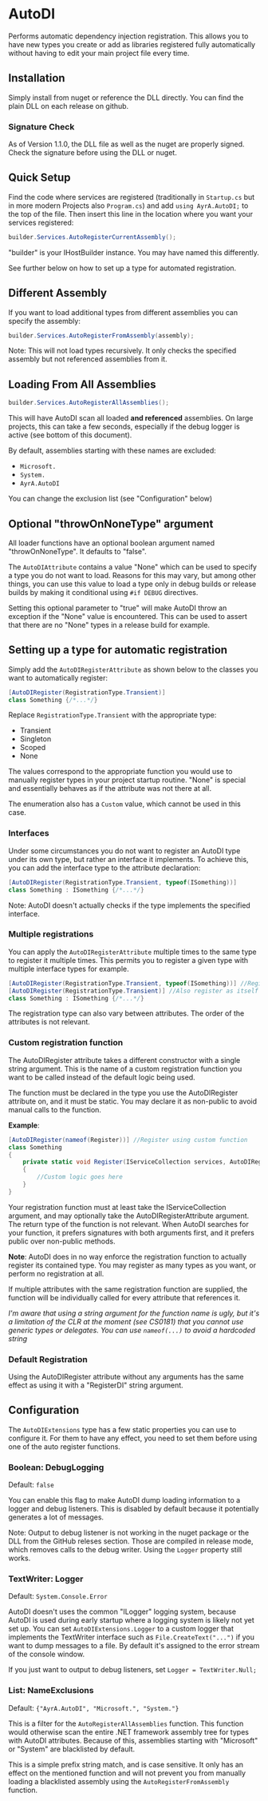 # AutoDI

Performs automatic dependency injection registration.
This allows you to have new types you create or add as libraries registered fully automatically without having to edit your main project file every time.

## Installation

Simply install from nuget or reference the DLL directly.
You can find the plain DLL on each release on github.

### Signature Check

As of Version 1.1.0, the DLL file as well as the nuget are properly signed.
Check the signature before using the DLL or nuget.

## Quick Setup

Find the code where services are registered
(traditionally in `Startup.cs` but in more modern Projects also `Program.cs`)
and add `using AyrA.AutoDI;` to the top of the file.
Then insert this line in the location where you want your services registered:

```C#
builder.Services.AutoRegisterCurrentAssembly();
```

"builder" is your IHostBuilder instance. You may have named this differently.

See further below on how to set up a type for automated registration.

## Different Assembly

If you want to load additional types from different assemblies
you can specify the assembly:

```C#
builder.Services.AutoRegisterFromAssembly(assembly);
```

Note: This will not load types recursively.
It only checks the specified assembly but not referenced assemblies from it.

## Loading From All Assemblies

```C#
builder.Services.AutoRegisterAllAssemblies();
```

This will have AutoDI scan all loaded **and referenced** assemblies.
On large projects, this can take a few seconds,
especially if the debug logger is active (see bottom of this document).

By default, assemblies starting with these names are excluded:

- `Microsoft.`
- `System.`
- `AyrA.AutoDI`

You can change the exclusion list (see "Configuration" below)

## Optional "throwOnNoneType" argument

All loader functions have an optional boolean argument named "throwOnNoneType".
It defaults to "false".

The `AutoDIAttribute` contains a value "None" which can be used to specify a type you do not want to load.
Reasons for this may vary, but among other things,
you can use this value to load a type only in debug builds or release builds
by making it conditional using `#if DEBUG` directives.

Setting this optional parameter to "true" will make AutoDI throw an exception if the "None" value is encountered.
This can be used to assert that there are no "None" types in a release build for example.

## Setting up a type for automatic registration

Simply add the `AutoDIRegisterAttribute` as shown below to the classes you want to automatically register:

```C#
[AutoDIRegister(RegistrationType.Transient)]
class Something {/*...*/}
```

Replace `RegistrationType.Transient` with the appropriate type:

- Transient
- Singleton
- Scoped
- None

The values correspond to the appropriate function you would use to manually register types in your project startup routine.
"None" is special and essentially behaves as if the attribute was not there at all.

The enumeration also has a `Custom` value, which cannot be used in this case.

### Interfaces

Under some circumstances you do not want to register an AutoDI type under its own type,
but rather an interface it implements.
To achieve this, you can add the interface type to the attribute declaration:

```C#
[AutoDIRegister(RegistrationType.Transient, typeof(ISomething))]
class Something : ISomething {/*...*/}
```

Note: AutoDI doesn't actually checks if the type implements the specified interface.

### Multiple registrations

You can apply the `AutoDIRegisterAttribute` multiple times to the same type to register it multiple times.
This permits you to register a given type with multiple interface types for example.

```C#
[AutoDIRegister(RegistrationType.Transient, typeof(ISomething))] //Register as ISomething
[AutoDIRegister(RegistrationType.Transient)] //Also register as itself
class Something : ISomething {/*...*/}
```

The registration type can also vary between attributes.
The order of the attributes is not relevant.

### Custom registration function

The AutoDIRegister attribute takes a different constructor with a single string argument.
This is the name of a custom registration function you want to be called instead of the default logic being used.

The function must be declared in the type you use the AutoDIRegister attribute on, and it must be static.
You may declare it as non-public to avoid manual calls to the function.

**Example**:

```C#
[AutoDIRegister(nameof(Register))] //Register using custom function
class Something
{
	private static void Register(IServiceCollection services, AutoDIRegisterAttribute attr)
	{
		//Custom logic goes here
	}
}
```

Your registration function must at least take the IServiceCollection argument,
and may optionally take the AutoDIRegisterAttribute argument.
The return type of the function is not relevant.
When AutoDI searches for your function, it prefers signatures with both arguments first,
and it prefers public over non-public methods.

**Note**: AutoDI does in no way enforce the registration function to actually register its contained type.
You may register as many types as you want, or perform no registration at all.

If multiple attributes with the same registration function are supplied,
the function will be individually called for every attribute that references it.

*I'm aware that using a string argument for the function name is ugly,
but it's a limitation of the CLR at the moment (see CS0181) that you cannot use generic types or delegates. You can use `nameof(...)` to avoid a hardcoded string*

### Default Registration

Using the AutoDIRegister attribute without any arguments
has the same effect as using it with a "RegisterDI" string argument.

## Configuration

The `AutoDIExtensions` type has a few static properties you can use to configure it.
For them to have any effect, you need to set them before using one of the auto register functions.

### Boolean: DebugLogging

Default: `false` 

You can enable this flag to make AutoDI dump loading information to a logger and debug listeners.
This is disabled by default because it potentially generates a lot of messages.

Note: Output to debug listener is not working in the nuget package or the DLL from the GitHub releses section.
Those are compiled in release mode, which removes calls to the debug writer.
Using the `Logger` property still works.

### TextWriter: Logger

Default: `System.Console.Error`

AutoDI doesn't uses the common "ILogger" logging system,
because AutoDI is used during early startup where a logging system is likely not yet set up.
You can set `AutoDIExtensions.Logger` to a custom logger that implements the TextWriter interface
such as `File.CreateText("...")` if you want to dump messages to a file.
By default it's assigned to the error stream of the console window.

If you just want to output to debug listeners, set `Logger = TextWriter.Null;`

### List<string>: NameExclusions

Default: `{"AyrA.AutoDI", "Microsoft.", "System."}`

This is a filter for the `AutoRegisterAllAssemblies` function.
This function would otherwise scan the entire .NET framework assembly tree for types with AutoDI attributes.
Because of this, assemblies starting with "Microsoft" or "System" are blacklisted by default.

This is a simple prefix string match, and is case sensitive.
It only has an effect on the mentioned function and will not prevent you from manually loading
a blacklisted assembly using the `AutoRegisterFromAssembly` function.
